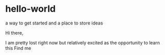 # hello-world
a way to get started and a place to store ideas

Hi there,

I am pretty lost right now but relatively excited as the opportunity to learn this
Find me
